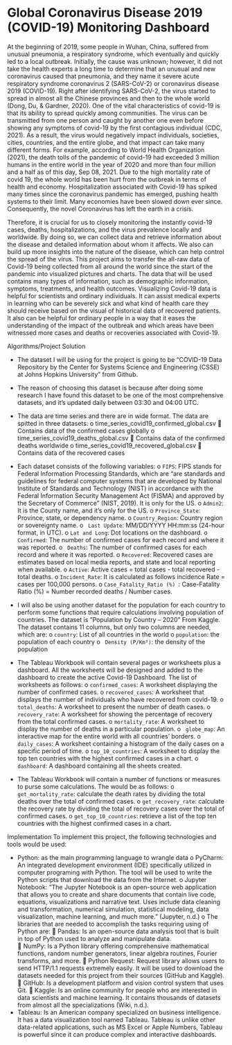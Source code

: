 # Global Coronavirus Disease 2019 (COVID-19) Monitoring Dashboard

At the beginning of 2019, some people in Wuhan, China, suffered from unusual pneumonia, a respiratory syndrome, which eventually and quickly led to a local outbreak. Initially, the cause was unknown; however, it did not take the health experts a long time to determine that an unusual and new coronavirus caused that pneumonia, and they name it severe acute respiratory syndrome coronavirus 2 (SARS-CoV-2) or coronavirus disease 2019 (COVID-19). Right after identifying SARS-CoV-2, the virus started to spread in almost all the Chinese provinces and then to the whole world (Dong, Du, & Gardner, 2020). One of the vital characteristics of covid-19 is that its ability to spread quickly among communities. The virus can be transmitted from one person and caught by another one even before showing any symptoms of covid-19 by the first contagious individual (CDC, 2021). As a result, the virus would negatively impact individuals, societies, cities, countries, and the entire globe, and that impact can take many different forms. For example, according to World Health Organization (2021), the death tolls of the pandemic of covid-19 had exceeded 3 million humans in the entire world in the year of 2020 and more than four million and a half as of this day, Sep 08, 2021. Due to the high mortality rate of covid 19, the whole world has been hurt from the outbreak in terms of health and economy. Hospitalization associated with Covid-19 has spiked many times since the coronavirus pandemic has emerged, pushing health systems to their limit. Many economies have been slowed down ever since. Consequently, the novel Coronavirus has left the earth in a crisis.  

Therefore, it is crucial for us to closely monitoring the instantly covid-19 cases, deaths, hospitalizations, and the virus prevalence locally and worldwide. By doing so, we can collect data and retrieve information about the disease and detailed information about whom it affects. We also can build up more insights into the nature of the disease, which can help control the spread of the virus. This project aims to transfer the all-raw data of Covid-19 being collected from all around the world since the start of the pandemic into visualized pictures and charts. The data that will be used contains many types of information, such as demographic information, symptoms, treatments, and health outcomes. Visualizing Covid-19 data is helpful for scientists and ordinary individuals. It can assist medical experts in learning who can be severely sick and what kind of health care they should receive based on the visual of historical data of recovered patients. It also can be helpful for ordinary people in a way that it eases the understanding of the impact of the outbreak and which areas have been witnessed more cases and deaths or recoveries associated with Covid-19.  

Algorithms/Project Solution
-	The dataset I will be using for the project is going to be “COVID-19 Data Repository by the Center for Systems Science and Engineering (CSSE) at Johns Hopkins University” from Github.  
-	The reason of choosing this dataset is because after doing some research I have found this dataset to be one of the most comprehensive datasets, and it’s updated daily between 03:30 and 04:00 UTC.
-	The data are time series and there are in wide format. The data are spitted in three datasets:
o	time_series_covid19_confirmed_global.csv
	Contains data of the confirmed cases globally
o	time_series_covid19_deaths_global.csv
	Contains data of the confirmed deaths worldwide
o	time_series_covid19_recovered_global.csv
	Contains data of the recovered cases
-	Each dataset consists of the following variables:
o	`FIPS`: FIPS stands for Federal Information Processing Standards, which are “are standards and guidelines for federal computer systems that are developed by National Institute of Standards and Technology (NIST) in accordance with the Federal Information Security Management Act (FISMA) and approved by the Secretary of Commerce” (NIST, 2019). It is only for the US.
o	`Admin2`: It is the County name, and it’s only for the US.
o	`Province_State`: Province, state, or dependency name.
o	`Country_Region`: Country region or sovereignty name.
o	` Last Update`: MM/DD/YYYY HH:mm:ss (24-hour format, in UTC).
o	`Lat and Long`: Dot locations on the dashboard.
o	` Confirmed`: The number of confirmed cases for each record and where it was reported. 
o	` Deaths`: The number of confirmed cases for each record and where it was reported. 
o	`Recovered`: Recovered cases are estimates based on local media reports, and state and local reporting when available. 
o	`Active`: Active cases = total cases - total recovered - total deaths.
o	`Incident_Rate`: It is calculated as follows incidence Rate = cases per 100,000 persons.
o	`Case_Fatality_Ratio (%) `: Case-Fatality Ratio (%) = Number recorded deaths / Number cases.
-	I will also be using another dataset for the population for each country to perform some functions that require calculations involving population of countries. The dataset is “Population by Country – 2020” From Kaggle. The dataset contains 11 columns, but only two columns are needed, which are:
o	`country`: List of all countries in the world
o	`population`: the population of each country
o	` Density (P/Km²)`: the density of the population
-	The Tableau Workbook will contain several pages or worksheets plus a dashboard. All the worksheets will be designed and added to the dashboard to create the active Covid-19 Dashboard. The list of worksheets as follows:
o	`confirmed_cases`: A worksheet displaying the number of confirmed cases.
o	`recovered_cases`: A worksheet that displays the number of individuals who have recovered from covid-19.
o	`total_deaths`: A worksheet to present the number of death cases.
o	`recovery_rate`: A worksheet for showing the percentage of recovery from the total confirmed cases. 
o	`mortality_rate`: A worksheet to display the number of deaths in a particular population.
o	` globe_map`: An interactive map for the entire world with all countries’ borders. 
o	`daily_cases`: A worksheet containing a histogram of the daily cases on a specific period of time.
o	`top_10_countries`:  A worksheet to display the top ten countries with the highest confirmed cases in a chart. 
o	`dashboard`: A dashboard containing all the sheets created. 

-	The Tableau Workbook will contain a number of functions or measures to purse some calculations. The would be as follows:
o	`get_mortality_rate`: calculate the death rates by dividing the total deaths over the total of confirmed cases. 
o	`get_recovery_rate`: calculate the recovery rate by dividing the total of recovery cases over the total of confirmed cases. 
o	`get_top_10_countries`: retrieve a list of the top ten countries with the highest confirmed cases in a chart.


Implementation
 To implement this project, the following technologies and tools would be used: 
-	Python: as the main programming language to wrangle data
o	PyCharm:  An integrated development environment (IDE) specifically utilized in computer programing with Python. The tool will be used to write the Python scripts that download the data from the Internet. 
o	Jupyter Notebook: “The Jupyter Notebook is an open-source web application that allows you to create and share documents that contain live code, equations, visualizations and narrative text. Uses include data cleaning and transformation, numerical simulation, statistical modeling, data visualization, machine learning, and much more.” (Jupyter, n.d.)
o	The libraries that are needed to accomplish the tasks requiring using of Python are:
	Pandas: Is an open-source data analysis tool that is built in top of Python used to analyze and manipulate data.  
	NumPy:  Is a Python library offering comprehensive mathematical functions, random number generators, linear algebra routines, Fourier transforms, and more. 
	Python Request: Request library allows users to send HTTP/1.1 requests extremely easily. It will be used to download the datasets needed for this project from their sources (GitHub and Kaggle). 
	GitHub: Is a development platform and vision control system that uses Git. 
	Kaggle: Is an online community for people who are interested in data scientists and machine learning. It contains thousands of datasets from almost all the specializations (Wiki, n.d.).
-	Tableau: Is an American company specialized on business intelligence. It has a data visualization tool named Tableau. Tableau is unlike other data-related applications, such as MS Excel or Apple Numbers, Tableau is powerful since it can produce complex and interactive dashboards. 
